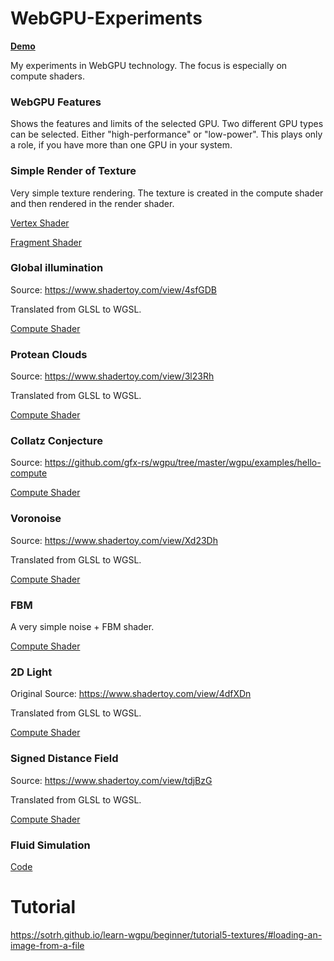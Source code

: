 # WebGPU-Experiments

**[Demo][project demo]**

My experiments in WebGPU technology. The focus is especially on compute shaders.

### WebGPU Features
Shows the features and limits of the selected GPU. 
Two different GPU types can be selected. Either "high-performance" or "low-power".
This plays only a role, if you have more than one GPU in your system.

### Simple Render of Texture
Very simple texture rendering. 
The texture is created in the compute shader and then rendered in the render shader.

[Vertex Shader](src/render/render.vert.wgsl)

[Fragment Shader](src/render/render.frag.wgsl)

### Global illumination
Source: https://www.shadertoy.com/view/4sfGDB

Translated from GLSL to WGSL.

[Compute Shader](src/raytrace/light.wgsl)

### Protean Clouds
Source: https://www.shadertoy.com/view/3l23Rh

Translated from GLSL to WGSL.

[Compute Shader](src/raytrace/cloud.wgsl)

### Collatz Conjecture
Source: https://github.com/gfx-rs/wgpu/tree/master/wgpu/examples/hello-compute

[Compute Shader](src/collatz/collatz.wgsl)


### Voronoise
Source: https://www.shadertoy.com/view/Xd23Dh

Translated from GLSL to WGSL.

[Compute Shader](src/raytrace/voronoise.wgsl)

### FBM
A very simple noise + FBM shader.

[Compute Shader](src/raytrace/fbm.wgsl)

### 2D Light
Original Source: https://www.shadertoy.com/view/4dfXDn

Translated from GLSL to WGSL.

[Compute Shader](src/raytrace/light.wgsl)

### Signed Distance Field
Source: https://www.shadertoy.com/view/tdjBzG

Translated from GLSL to WGSL.

[Compute Shader](src/sdf/sdf.wgsl)

### Fluid Simulation

[Code](src/fluid)

# Tutorial

https://sotrh.github.io/learn-wgpu/beginner/tutorial5-textures/#loading-an-image-from-a-file

[project demo]: https://s-macke.github.io/WebGPU-Lab/